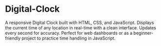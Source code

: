 # Digital-Clock
A responsive Digital Clock built with HTML, CSS, and JavaScript. Displays the current time of any location in real-time with a clean interface. Updates every second for accuracy. Perfect for web dashboards or as a beginner-friendly project to practice time handling in JavaScript.

